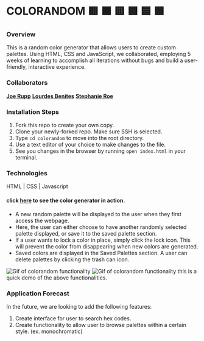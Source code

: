 # COLORANDOM 🟥 🟧 🟨 🟩 🟦 🟪

### Overview
This is a random color generator that allows users to create custom palettes. Using HTML, CSS and JavaScript, we collaborated, employing 5 weeks of learning to accomplish all iterations without bugs and build a user-friendly, interactive experience.

### Collaborators
[**Joe Rupp**](https://github.com/JoeRupp)
[**Lourdes Benites**](https://github.com/lourdesbnts)
[**Stephanie Roe**](https://github.com/stephanie-roe)

### Installation Steps
1. Fork this repo to create your own copy.
2. Clone your newly-forked repo. Make sure SSH is selected.
3. Type `cd colorandom` to move into the root directory.
4. Use a text editor of your choice to make changes to the file.
5. See you changes in the browser by running `open index.html` in your terminal.

### Technologies
HTML | CSS | Javascript

#### click [here](https://stephanie-roe.github.io/colorandom/) to see the color generator in action.
 - A new random palette will be displayed to the user when they first access the webpage.
 - Here, the user can either choose to have another randomly selected palette displayed, or save it to the saved palette section.
 - If a user wants to lock a color in place, simply click the lock icon. This will prevent the color from disappearing when new colors are generated.
- Saved colors are displayed in the Saved Palettes section. A user can delete palettes by clicking the trash can icon.

![Gif of colorandom functionality](http://www.giphy.com/gifs/Yz7ck0Y8L8pxrCErCH)
![Gif of colorandom functionality](http://www.giphy.com/gifs/AXkZUW0G3OViF9wRzh)
this is a quick demo of the above functionalities.

### Application Forecast
In the future, we are looking to add the following features:

1. Create interface for user to search hex codes.
2. Create functionality to allow user to browse palettes within a certain style. (ex. monochromatic)
